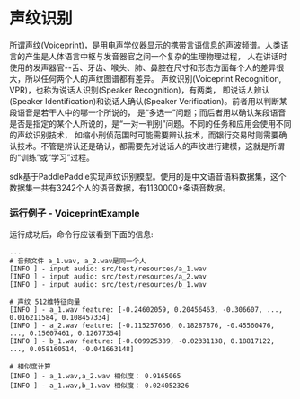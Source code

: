 # 声纹识别
所谓声纹(Voiceprint)，是用电声学仪器显示的携带言语信息的声波频谱。人类语言的产生是人体语言中枢与发音器官之间一个复杂的生理物理过程，
人在讲话时使用的发声器官--舌、牙齿、喉头、肺、鼻腔在尺寸和形态方面每个人的差异很大，所以任何两个人的声纹图谱都有差异。
声纹识别(Voiceprint Recognition, VPR)，也称为说话人识别(Speaker Recognition)，有两类，
即说话人辨认(Speaker Identification)和说话人确认(Speaker Verification)。前者用以判断某段语音是若干人中的哪一个所说的，
是“多选一”问题；而后者用以确认某段语音是否是指定的某个人所说的，是“一对一判别”问题。不同的任务和应用会使用不同的声纹识别技术，
如缩小刑侦范围时可能需要辨认技术，而银行交易时则需要确认技术。不管是辨认还是确认，都需要先对说话人的声纹进行建模，这就是所谓的“训练”或“学习”过程。

sdk基于PaddlePaddle实现声纹识别模型。使用的是中文语音语料数据集，这个数据集一共有3242个人的语音数据，有1130000+条语音数据。


### 运行例子 - VoiceprintExample
运行成功后，命令行应该看到下面的信息:
```text
...
# 音频文件 a_1.wav, a_2.wav是同一个人
[INFO ] - input audio: src/test/resources/a_1.wav
[INFO ] - input audio: src/test/resources/a_2.wav
[INFO ] - input audio: src/test/resources/b_1.wav

# 声纹 512维特征向量
[INFO ] - a_1.wav feature: [-0.24602059, 0.20456463, -0.306607, ..., 0.016211584, 0.108457334]
[INFO ] - a_2.wav feature: [-0.115257666, 0.18287876, -0.45560476, ..., 0.15607461, 0.12677354]
[INFO ] - b_1.wav feature: [-0.009925389, -0.02331138, 0.18817122, ..., 0.058160514, -0.041663148]

# 相似度计算
[INFO ] - a_1.wav,a_2.wav 相似度： 0.9165065
[INFO ] - a_1.wav,b_1.wav 相似度： 0.024052326
```
